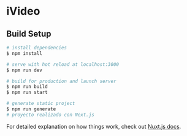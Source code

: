 # iVideo

## Build Setup

```bash
# install dependencies
$ npm install

# serve with hot reload at localhost:3000
$ npm run dev

# build for production and launch server
$ npm run build
$ npm run start

# generate static project
$ npm run generate
# proyecto realizado con Next.js
```

For detailed explanation on how things work, check out [Nuxt.js docs](https://nuxtjs.org).
